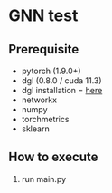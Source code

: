 # GNN test

## Prerequisite

- pytorch (1.9.0+)
- dgl (0.8.0 / cuda 11.3)
- dgl installation = [here](https://www.dgl.ai/pages/start.html)
- networkx
- numpy
- torchmetrics
- sklearn

## How to execute 
1. run main.py
